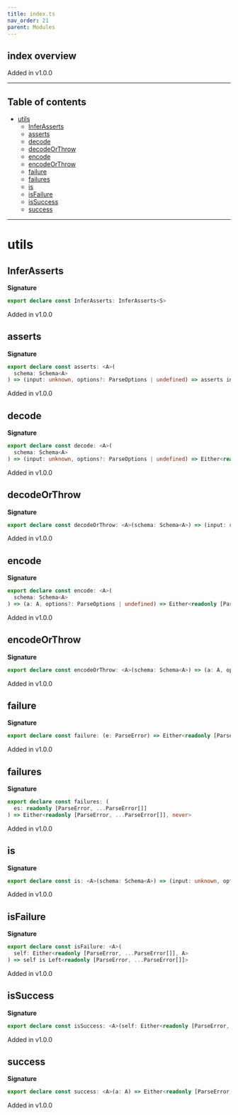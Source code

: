 ```yaml
---
title: index.ts
nav_order: 21
parent: Modules
---
```


## index overview

Added in v1.0.0

---

<h2 class="text-delta">Table of contents</h2>

- [utils](#utils)
  - [InferAsserts](#inferasserts)
  - [asserts](#asserts)
  - [decode](#decode)
  - [decodeOrThrow](#decodeorthrow)
  - [encode](#encode)
  - [encodeOrThrow](#encodeorthrow)
  - [failure](#failure)
  - [failures](#failures)
  - [is](#is)
  - [isFailure](#isfailure)
  - [isSuccess](#issuccess)
  - [success](#success)

---

# utils

## InferAsserts

**Signature**

```ts
export declare const InferAsserts: InferAsserts<S>
```

Added in v1.0.0

## asserts

**Signature**

```ts
export declare const asserts: <A>(
  schema: Schema<A>
) => (input: unknown, options?: ParseOptions | undefined) => asserts input is A
```

Added in v1.0.0

## decode

**Signature**

```ts
export declare const decode: <A>(
  schema: Schema<A>
) => (input: unknown, options?: ParseOptions | undefined) => Either<readonly [ParseError, ...ParseError[]], A>
```

Added in v1.0.0

## decodeOrThrow

**Signature**

```ts
export declare const decodeOrThrow: <A>(schema: Schema<A>) => (input: unknown, options?: ParseOptions | undefined) => A
```

Added in v1.0.0

## encode

**Signature**

```ts
export declare const encode: <A>(
  schema: Schema<A>
) => (a: A, options?: ParseOptions | undefined) => Either<readonly [ParseError, ...ParseError[]], unknown>
```

Added in v1.0.0

## encodeOrThrow

**Signature**

```ts
export declare const encodeOrThrow: <A>(schema: Schema<A>) => (a: A, options?: ParseOptions | undefined) => unknown
```

Added in v1.0.0

## failure

**Signature**

```ts
export declare const failure: (e: ParseError) => Either<readonly [ParseError, ...ParseError[]], never>
```

Added in v1.0.0

## failures

**Signature**

```ts
export declare const failures: (
  es: readonly [ParseError, ...ParseError[]]
) => Either<readonly [ParseError, ...ParseError[]], never>
```

Added in v1.0.0

## is

**Signature**

```ts
export declare const is: <A>(schema: Schema<A>) => (input: unknown, options?: ParseOptions | undefined) => input is A
```

Added in v1.0.0

## isFailure

**Signature**

```ts
export declare const isFailure: <A>(
  self: Either<readonly [ParseError, ...ParseError[]], A>
) => self is Left<readonly [ParseError, ...ParseError[]]>
```

Added in v1.0.0

## isSuccess

**Signature**

```ts
export declare const isSuccess: <A>(self: Either<readonly [ParseError, ...ParseError[]], A>) => self is Right<A>
```

Added in v1.0.0

## success

**Signature**

```ts
export declare const success: <A>(a: A) => Either<readonly [ParseError, ...ParseError[]], A>
```

Added in v1.0.0
